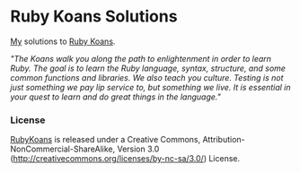 # Ruby Koans Solutions

[My](https://github.com/gchan/) solutions to [Ruby Koans](http://rubykoans.com/).

_"The Koans walk you along the path to enlightenment in order to learn Ruby. The goal is to learn the Ruby language, syntax, structure, and some common functions and libraries. We also teach you culture. Testing is not just something we pay lip service to, but something we live. It is essential in your quest to learn and do great things in the language."_

### License

[RubyKoans](http://rubykoans.com/) is released under a Creative Commons, Attribution-NonCommercial-ShareAlike, Version 3.0
(http://creativecommons.org/licenses/by-nc-sa/3.0/) License.
